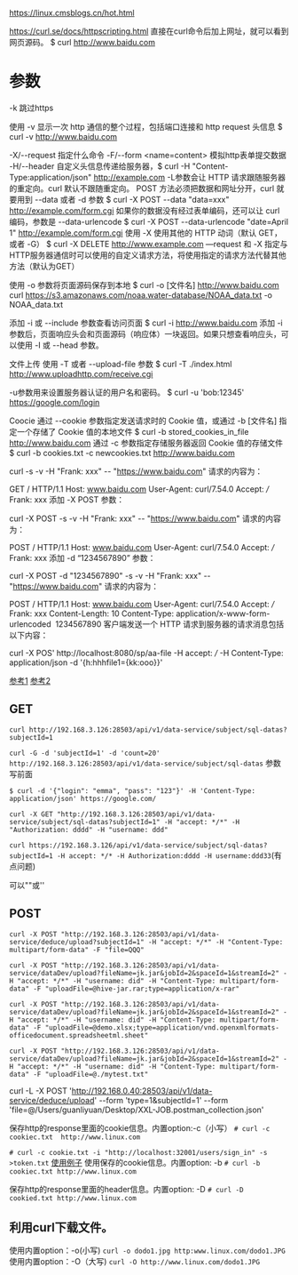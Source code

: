 https://linux.cmsblogs.cn/hot.html

https://curl.se/docs/httpscripting.html
直接在curl命令后加上网址，就可以看到网页源码。
$ curl http://www.baidu.com

# 参数
-k 跳过https

使用 -v 显示一次 http 通信的整个过程，包括端口连接和 http request 头信息
$ curl -v http://www.baidu.com

-X/--request <command>          指定什么命令
-F/--form <name=content>        模拟http表单提交数据
-H/--header <line>              自定义头信息传递给服务器，$ curl -H "Content-Type:application/json" http://example.com
-L参数会让 HTTP 请求跟随服务器的重定向。curl 默认不跟随重定向。
POST 方法必须把数据和网址分开，curl 就要用到 --data  或者 -d 参数
$ curl -X POST --data "data=xxx" http://example.com/form.cgi
如果你的数据没有经过表单编码，还可以让 curl 编码，参数是 --data-urlencode
$ curl -X POST --data-urlencode "date=April 1" http://example.com/form.cgi
使用 -X 使用其他的 HTTP 动词（默认 GET， 或者 -G）
$ curl -X DELETE http://www.example.com
—request 和 -X 指定与HTTP服务器通信时可以使用的自定义请求方法，将使用指定的请求方法代替其他方法（默认为GET）


使用 -o 参数将页面源码保存到本地
$ curl -o [文件名] http://www.baidu.com
curl https://s3.amazonaws.com/noaa.water-database/NOAA_data.txt -o NOAA_data.txt

添加 -i 或 --include 参数查看访问页面
$ curl -i http://www.baidu.com
添加 -i 参数后，页面响应头会和页面源码（响应体）一块返回。如果只想查看响应头，可以使用 -I 或 --head 参数。

文件上传
使用 -T 或者 --upload-file 参数
$ curl -T ./index.html http://www.uploadhttp.com/receive.cgi

-u参数用来设置服务器认证的用户名和密码。
$ curl -u 'bob:12345' https://google.com/login

Coocie
通过 --cookie 参数指定发送请求时的 Cookie 值，或通过 -b [文件名] 指定一个存储了 Cookie 值的本地文件
$ curl -b stored_cookies_in_file http://www.baidu.com
通过 -c 参数指定存储服务器返回 Cookie 值的存储文件
$ curl -b cookies.txt -c newcookies.txt http://www.baidu.com


  curl -s -v -H "Frank: xxx" -- "https://www.baidu.com"
请求的内容为：

  GET / HTTP/1.1
  Host: www.baidu.com
  User-Agent: curl/7.54.0
  Accept: */*
  Frank: xxx
添加 -X POST 参数：

  curl -X POST -s -v -H "Frank: xxx" -- "https://www.baidu.com"
请求的内容为：

  POST / HTTP/1.1
  Host: www.baidu.com
  User-Agent: curl/7.54.0
  Accept: */*
  Frank: xxx
添加 -d “1234567890” 参数：

  curl -X POST -d "1234567890" -s -v -H "Frank: xxx" -- "https://www.baidu.com"
请求的内容为：

  POST / HTTP/1.1
  Host: www.baidu.com
  User-Agent: curl/7.54.0
  Accept: */*
  Frank: xxx
  Content-Length: 10
  Content-Type: application/x-www-form-urlencoded
  ​
  1234567890
客户端发送一个 HTTP 请求到服务器的请求消息包括以下内容：



curl -X POS' http://localhost:8080/sp/aa-file -H accept: */* -H Content-Type: application/json -d '{h:hhhfile1={kk:ooo}}'



[参考1](https://www.ruanyifeng.com/blog/2019/09/curl-reference.html)
[参考2](https://www.cnblogs.com/duhuo/p/5695256.html)


## GET
`curl http://192.168.3.126:28503/api/v1/data-service/subject/sql-datas?subjectId=1`

`curl -G -d 'subjectId=1' -d 'count=20' http://192.168.3.126:28503/api/v1/data-service/subject/sql-datas`
参数写前面

`$ curl -d '{"login": "emma", "pass": "123"}' -H 'Content-Type: application/json' https://google.com/`

`curl -X GET "http://192.168.3.126:28503/api/v1/data-service/subject/sql-datas?subjectId=1" -H "accept: */*" -H "Authorization: dddd" -H "username: ddd"`

`curl https://192.168.3.126/api/v1/data-service/subject/sql-datas?subjectId=1 -H accept: */* -H Authorization:dddd -H username:ddd33`(有点问题)

可以""或''

## POST
`curl -X POST "http://192.168.3.126:28503/api/v1/data-service/deduce/upload?subjectId=1" -H "accept: */*" -H "Content-Type: multipart/form-data" -F "file=QQQ"`

`curl -X POST "http://192.168.3.126:28503/api/v1/data-service/dataDev/upload?fileName=jk.jar&jobId=2&spaceId=1&streamId=2" -H "accept: */*" -H "username: did" -H "Content-Type: multipart/form-data" -F "uploadFile=@hive-jar.rar;type=application/x-rar"`

`curl -X POST "http://192.168.3.126:28503/api/v1/data-service/dataDev/upload?fileName=jk.jar&jobId=2&spaceId=1&streamId=2" -H "accept: */*" -H "username: did" -H "Content-Type: multipart/form-data" -F "uploadFile=@demo.xlsx;type=application/vnd.openxmlformats-officedocument.spreadsheetml.sheet"`

`curl -X POST "http://192.168.3.126:28503/api/v1/data-service/dataDev/upload?fileName=jk.jar&jobId=2&spaceId=1&streamId=2" -H "accept: */*" -H "username: did" -H "Content-Type: multipart/form-data" -F "uploadFile=@./mytest.txt"`



curl -L -X POST 'http://192.168.0.40:28503/api/v1/data-service/deduce/upload' --form 'type=1&subjectId=1' --form 'file=@/Users/guanliyuan/Desktop/XXL-JOB.postman_collection.json'


保存http的response里面的cookie信息。内置option:-c（小写）
`# curl -c cookiec.txt  http://www.linux.com`

`# curl -c cookie.txt -i "http://localhost:32001/users/sign_in" -s >token.txt`
[使用例子](https://blog.csdn.net/liumiaocn/article/details/107455737)
使用保存的cookie信息。内置option: -b
`# curl -b cookiec.txt http://www.linux.com`

保存http的response里面的header信息。内置option: -D
`# curl -D cookied.txt http://www.linux.com`

## 利用curl下载文件。
使用内置option：-o(小写)
`curl -o dodo1.jpg http:www.linux.com/dodo1.JPG`
使用内置option：-O（大写)
`curl -O http://www.linux.com/dodo1.JPG`